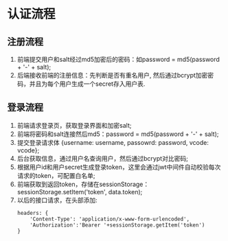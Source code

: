 # 认证流程

## 注册流程
1. 前端提交用户和salt经过md5加密后的密码：如password = md5(password + '-' + salt);
2. 后端接收前端的注册信息：先判断是否有重名用户, 然后通过bcrypt加密密码，并且为每个用户生成一个secret存入用户表.

## 登录流程
1. 前端请求登录页，获取登录界面和加密salt;
2. 前端将密码和salt连接然后md5：password = md5(password + '-' + salt);
3. 提交登录请求体 {username: username, passowrd: password, vcode: vcode};
4. 后台获取信息，通过用户名查询用户，然后通过bcrypt对比密码;
5. 根据用户id和用户secret生成登录token，这里会通过jwt中间件自动校验每次请求的token，可配置白名单;
6. 前端获取到返回token，存储在sessionStorage： sessionStorage.setItem('token', data.token);
7. 以后的接口请求，在头部添加:
    ```
    headers: {
        'Content-Type': 'application/x-www-form-urlencoded',
        'Authorization':'Bearer '+sessionStorage.getItem('token')
    }
    ```
